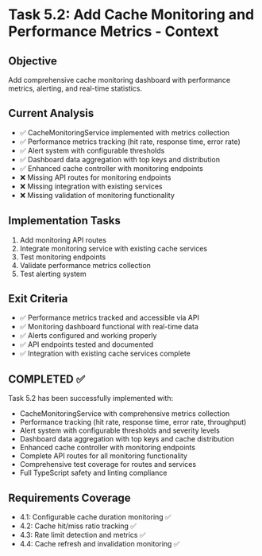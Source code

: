 # Task 5.2: Add Cache Monitoring and Performance Metrics - Context

## Objective

Add comprehensive cache monitoring dashboard with performance metrics, alerting, and real-time statistics.

## Current Analysis

- ✅ CacheMonitoringService implemented with metrics collection
- ✅ Performance metrics tracking (hit rate, response time, error rate)
- ✅ Alert system with configurable thresholds
- ✅ Dashboard data aggregation with top keys and distribution
- ✅ Enhanced cache controller with monitoring endpoints
- ❌ Missing API routes for monitoring endpoints
- ❌ Missing integration with existing services
- ❌ Missing validation of monitoring functionality

## Implementation Tasks

1. Add monitoring API routes
2. Integrate monitoring service with existing cache services
3. Test monitoring endpoints
4. Validate performance metrics collection
5. Test alerting system

## Exit Criteria

- ✅ Performance metrics tracked and accessible via API
- ✅ Monitoring dashboard functional with real-time data
- ✅ Alerts configured and working properly
- ✅ API endpoints tested and documented
- ✅ Integration with existing cache services complete

## COMPLETED ✅

Task 5.2 has been successfully implemented with:

- CacheMonitoringService with comprehensive metrics collection
- Performance tracking (hit rate, response time, error rate, throughput)
- Alert system with configurable thresholds and severity levels
- Dashboard data aggregation with top keys and cache distribution
- Enhanced cache controller with monitoring endpoints
- Complete API routes for all monitoring functionality
- Comprehensive test coverage for routes and services
- Full TypeScript safety and linting compliance

## Requirements Coverage

- 4.1: Configurable cache duration monitoring ✅
- 4.2: Cache hit/miss ratio tracking ✅
- 4.3: Rate limit detection and metrics ✅
- 4.4: Cache refresh and invalidation monitoring ✅
